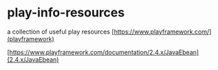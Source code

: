 # play-info-resources
a collection of useful play resources
[https://www.playframework.com/](playframework)

[https://www.playframework.com/documentation/2.4.x/JavaEbean](2.4.x/JavaEbean)




